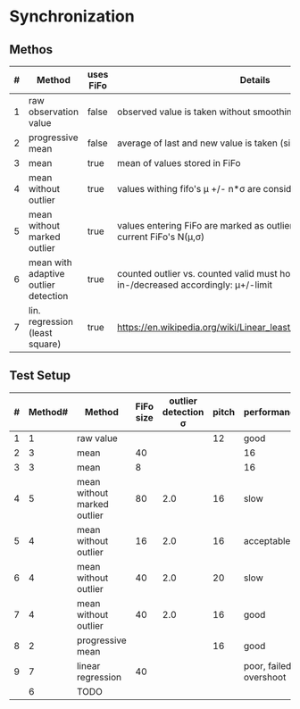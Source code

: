 Synchronization
===============

Methos
------

| # | Method | uses FiFo | Details | 
|---|--------|-----------|----------|
| 1 | raw observation value | false | observed value is taken without smoothing |
| 2 | progressive mean | false | average of last and new value is taken (simple smoothing) |
| 3 | mean | true | mean of values stored in FiFo |
| 4 | mean without outlier | true | values withing fifo's µ +/- n*σ are considered for the mean |
| 5 | mean without marked outlier | true | values entering FiFo are marked as outlier/valid according to current FiFo's N(µ,σ)|
| 6 | mean with adaptive outlier detection | true | counted outlier vs. counted valid must hold a ratio, limit is in-/decreased accordingly: µ+/-limit|
| 7 | lin. regression (least square) | true | https://en.wikipedia.org/wiki/Linear_least_squares_(mathematics) |


Test Setup
----------
| # | Method# | Method | FiFo size | outlier detection σ  | pitch | performance |  
|---|------------|-----|-----------|----------------------|-------|-------------|
| 1 | 1          | raw value |     |                      | 12    | good        |
| 2 | 3          | mean | 40 |     |                      | 16    | slow adjustment |
| 3 | 3          | mean | 8  |     |                      | 16    | good |
| 4 | 5          | mean without marked outlier | 80 | 2.0 | 16   | slow |
| 5 | 4          | mean without outlier | 16 | 2.0 | 16   | acceptable |
| 6 | 4          | mean without outlier | 40 | 2.0 | 20   | slow |
| 7 | 4          | mean without outlier | 40 | 2.0 | 16   | good |
| 8 | 2          | progressive mean     |    |     | 16   | good |
| 9 | 7          | linear regression    | 40 |     |      | poor, failed, overshoot |
|   | 6          | TODO                 |    |     |      |                    | 
